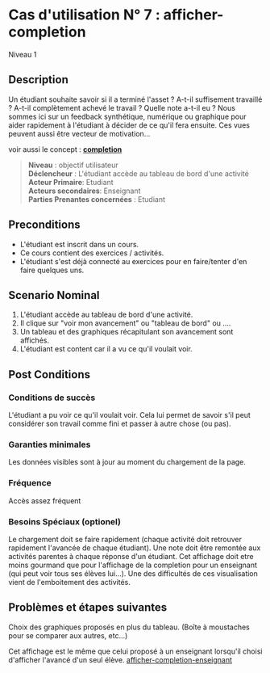 
# Cas d'utilisation N° 7 :  afficher-completion

Niveau 1

##	Description

Un étudiant souhaite savoir si il a terminé l'asset ? A-t-il suffisement travaillé ? A-t-il complètement achevé le travail ? Quelle note a-t-il eu ? Nous sommes ici sur un feedback synthétique, numérique ou graphique pour aider rapidement à l'étudiant à décider de ce qu'il fera ensuite. Ces vues peuvent aussi être vecteur de motivation...

voir aussi le concept : **[completion](https://github.com/PremierLangage/plconception/blob/master/conception/concept/completion.md)**  

> **Niveau** : objectif utilisateur   
> **Déclencheur** : L'étudiant accède au tableau de bord d'une activité   
> **Acteur Primaire**: Etudiant   
> **Acteurs secondaires**: Enseignant   
> **Parties Prenantes concernées** : Etudiant   
 
 
## Preconditions

* L'étudiant est inscrit dans un cours.
* Ce cours contient des exercices / activités.
* L'étudiant s'est déjà connecté au exercices pour en faire/tenter d'en faire quelques uns.

## Scenario Nominal

1.	L'étudiant accède au tableau de bord d'une activité.
2.	Il clique sur "voir mon avancement" ou "tableau de bord" ou ....
3.	Un tableau et des graphiques récapitulant son avancement sont affichés.
4.	L'étudiant est content car il a vu ce qu'il voulait voir.


## Post Conditions

### Conditions de succès 

L'étudiant a pu voir ce qu'il voulait voir. Cela lui permet de savoir s'il peut considérer son travail comme fini et passer à autre chose (ou pas).

### Garanties minimales

Les données visibles sont à jour au moment du chargement de la page.

### Fréquence

Accès assez fréquent

### Besoins Spéciaux (optionel)  

Le chargement doit se faire rapidement (chaque activité doit retrouver rapidement l'avancée de chaque étudiant). Une note doit être remontée aux activités parentes à chaque réponse d'un étudiant.
Cet affichage doit etre moins gourmand que pour l'affichage de la completion pour un enseignant (qui peut voir tous ses élèves lui...). Une des difficultés de ces visualisation vient de l'emboitement des activités.

##	Problèmes et étapes suivantes  

Choix des graphiques proposés en plus du tableau. (Boîte à moustaches pour se comparer aux autres, etc...)  

Cet affichage est le même que celui proposé à un enseignant lorsqu'il choisi d'afficher l'avancé d'un seul élève.
[afficher-completion-enseignant](https://github.com/PremierLangage/platon-conception/blob/master/UC/Enseignant/afficher-completion.md)
